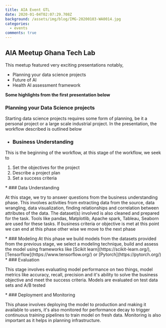 ```yaml
---
title: AIA Event GTL
date: 2020-01-04T02:07:29.708Z
background: /assets/img/blog/IMG-20200103-WA0014.jpg
categories:
  - events
comments: true
---
```

## AIA Meetup Ghana Tech Lab

This meetup featured very exciting presentations notably,

* Planning your data science projects
* Future of AI
* Health AI assessment framework
<p><strong>Some highlights from the first presentation below</strong></p>

### Planning your Data Science projects

Starting data science projects requires some form of planning, be it a personal project or a large scale industrial project. In the presentation, the workflow described is outlined below

* ### Business Understanding
<p>This is the beginning of the workflow, at this stage of the workflow, we seek to 
<ol>
<li>Set the objectives for the project</li>
<li>Describe a project plan</li>
<li>Set a success criteria</li>
</ol></p>
*  ### Data Understanding
<p>At this stage, we try to answer questions from the business understanding phase. This involves activities from extracting data from the source, data wrangling, data visualization, finding relationships and correlation between attributes of the data. The dataset(s) involved is also cleaned and prepared for the task. Tools like pandas, Matplotlib, Apache spark, Tableau, Seaborn are used for these tasks. If business criteria or objective is met at this point we can end at this phase other wise we move to the next phase</p>
* ### Modeling
At this phase we build models from the datasets provided from the previous stage, we select a modeling technique, build and assess the model using frameworks like [Scikit learn](https://scikit-learn.org/), [Tensorflow](https://www.tensorflow.org/) or [Pytorch](https://pytorch.org/) 
* ### Evaluation
<p>This stage involves evaluating model performance on two things, model metrics like accuracy, recall, precision and it's ability to solve the business objective and meet the success criteria. Models are evaluated on test data sets and A/B tested</p>
* ### Deployment and Monitoring
<p> This phase involves deploying the model to production and making it available to users, it's also monitored for performance decay to trigger continuous training pipelines to train model on fresh data. Monitoring is also important as it helps in planning infrastructure.</p>

